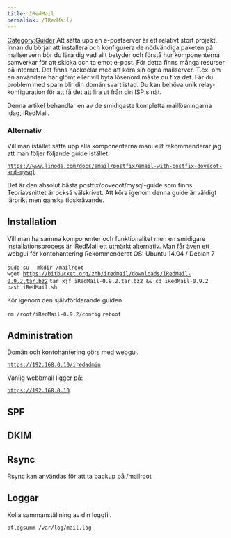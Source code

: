 ```yaml
---
title: IRedMail
permalink: /IRedMail/
---
```


[Category:Guider](/Category:Guider "wikilink") Att sätta upp en
e-postserver är ett relativt stort projekt. Innan du börjar att
installera och konfigurera de nödvändiga paketen på mailservern bör du
lära dig vad allt betyder och förstå hur komponenterna samverkar för att
skicka och ta emot e-post. För detta finns många resurser på internet.
Det finns nackdelar med att köra sin egna mailserver. T.ex. om en
användare har glömt eller vill byta lösenord måste du fixa det. Får du
problem med spam blir din domän svartlistad. Du kan behöva unik
relay-konfiguration för att få det att lira ut från din ISP:s nät.

Denna artikel behandlar en av de smidigaste kompletta maillösningarna
idag, iRedMail.

### Alternativ

Vill man istället sätta upp alla komponenterna manuellt rekommenderar
jag att man följer följande guide istället:

[`https://www.linode.com/docs/email/postfix/email-with-postfix-dovecot-and-mysql`](https://www.linode.com/docs/email/postfix/email-with-postfix-dovecot-and-mysql)

Det är den absolut bästa postfix/dovecot/mysql-guide som finns.
Teoriavsnittet är också välskrivet. Att köra igenom denna guide är
väldigt lärorikt men ganska tidskrävande.

Installation
------------

Vill man ha samma komponenter och funktionalitet men en smidigare
installationsprocess är iRedMail ett utmärkt alternativ. Man får även
ett webgui för kontohantering
Rekommenderat OS: Ubuntu 14.04 / Debian 7

`sudo su -`
`mkdir /mailroot `
`wget `[`https://bitbucket.org/zhb/iredmail/downloads/iRedMail-0.9.2.tar.bz2`](https://bitbucket.org/zhb/iredmail/downloads/iRedMail-0.9.2.tar.bz2)
`tar xjf iRedMail-0.9.2.tar.bz2 && cd iRedMail-0.9.2`
`bash iRedMail.sh`

Kör igenom den självförklarande guiden

`rm /root/iRedMail-0.9.2/config`
`reboot`

Administration
--------------

Domän och kontohantering görs med webgui.

[`https://192.168.0.10/iredadmin`](https://192.168.0.10/iredadmin)

Vanlig webbmail ligger på:

[`https://192.168.0.10`](https://192.168.0.10)

SPF
---

DKIM
----

Rsync
-----

Rsync kan användas för att ta backup på /mailroot

Loggar
------

Kolla sammanställning av din loggfil.

`pflogsumm /var/log/mail.log`